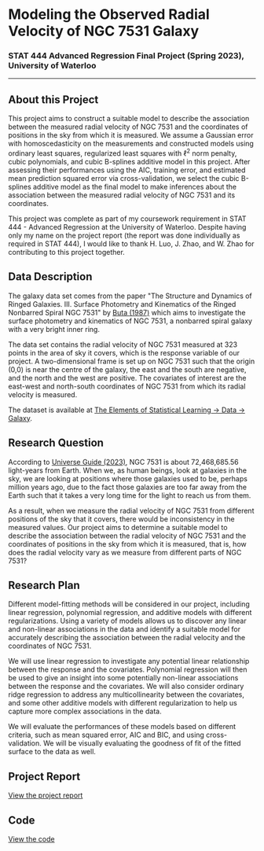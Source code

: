 # Modeling the Observed Radial Velocity of NGC 7531 Galaxy 
### STAT 444 Advanced Regression Final Project (Spring 2023), University of Waterloo
---

## About this Project
This project aims to construct a suitable model to describe the association between the measured radial velocity of NGC 7531 and the coordinates of positions in the sky from which it is measured. We assume a Gaussian error with homoscedasticity on the measurements and constructed models using ordinary least squares, regularized least squares with $\ell^2$ norm penalty, cubic polynomials, and cubic B-splines additive model in this project. After assessing their performances using the AIC, training error, and estimated mean prediction squared error via cross-validation, we select the cubic B-splines additive model as the final model to make inferences about the association between the measured radial velocity of NGC 7531 and its coordinates. 

This project was complete as part of my coursework requirement in STAT 444 - Advanced Regression at the University of Waterloo. Despite having only my name on the project report (the report was done individually as required in STAT 444), I would like to thank H. Luo, J. Zhao, and W. Zhao for contributing to this project together. 

## Data Description

The galaxy data set comes from the paper "The Structure and Dynamics of Ringed Galaxies. III. Surface Photometry and Kinematics of the Ringed Nonbarred Spiral NGC 7531" by [Buta (1987)](https://ui.adsabs.harvard.edu/abs/1987ApJS...64....1B/abstract) which aims to investigate the surface photometry and kinematics of NGC 7531, a nonbarred spiral galaxy with a very bright inner ring. 


The data set contains the radial velocity of NGC 7531 measured at 323 points in the area of sky it covers, which is the response variable of our project. A two-dimensional frame is set up on NGC 7531 such that the origin (0,0) is near the centre of the galaxy, the east and the south are negative, and the north and the west are positive. The covariates of interest are the east-west and north-south coordinates of NGC 7531 from which its radial velocity is measured.

The dataset is available at [The Elements of Statistical Learning -> Data -> Galaxy](https://hastie.su.domains/ElemStatLearn/).

## Research Question

According to [Universe Guide (2023)](https://www.universeguide.com/galaxy/ngc7531), NGC 7531 is about 72,468,685.56 light-years from Earth. When we, as human beings, look at galaxies in the sky, we are looking at positions where those galaxies used to be, perhaps million years ago, due to the fact those galaxies are too far away from the Earth such that it takes a very long time for the light to reach us from them. 

As a result, when we measure the radial velocity of NGC 7531 from different positions of the sky that it covers, there would be inconsistency in the measured values. Our project aims to determine a suitable model to describe the association between the radial velocity of NGC 7531 and the coordinates of positions in the sky from which it is measured, that is, how does the radial velocity vary as we measure from different parts of NGC 7531?


## Research Plan
Different model-fitting methods will be considered in our project, including linear regression, polynomial regression, and additive models with different regularizations. Using a variety of models allows us to discover any linear and non-linear associations in the data and identify a suitable model for accurately describing the association between the radial velocity and the coordinates of NGC 7531.

We will use linear regression to investigate any potential linear relationship between the response and the covariates. Polynomial regression will then be used to give an insight into some potentially non-linear associations between the response and the covariates. We will also consider ordinary ridge regression to address any multicollinearity between the covariates, and some other additive models with different regularization to help us capture more complex associations in the data. 

We will evaluate the performances of these models based on different criteria, such as mean squared error, AIC and BIC, and using cross-validation. We will be visually evaluating the goodness of fit of the fitted surface to the data as well.

## Project Report

[View the project report](project-report.pdf)

## Code
[View the code](project-r-script.R)
